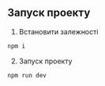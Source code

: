 ## Запуск проекту

1. Встановити залежності

```cmd
npm i
```

2. Запуск проекту

```cmd
npm run dev
```
